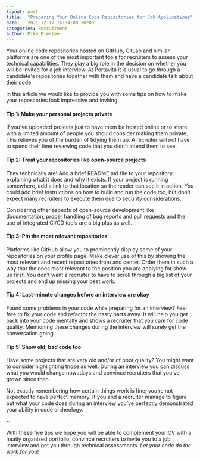 ```yaml
---
layout: post
title:  "Preparing Your Online Code Repositories for Job Applications"
date:   2021-12-17 16:34:00 +0200
categories: Recruitment
author: Mike Bierlee
---
```


Your online code repositories hosted on GitHub, GitLab and similar platforms are one of the most important tools for recruiters to assess your technical capabilities. They play a big role in the decision on whether you will be invited for a job interview. At Portavita it is usual to go through a candidate's repositories together with them and have a candidate talk about their code.

In this article we would like to provide you with some tips on how to make your repositories look impressive and inviting.

#### Tip 1: Make your personal projects private

If you've uploaded projects just to have them be hosted online or to share with a limited amount of people you should consider making them private. This relieves you of the burden of tidying them up. A recruiter will not have to spend their time reviewing code that you didn't intend them to see.

#### Tip 2: Treat your repositories like open-source projects

They technically are! Add a brief README.md file to your repository explaining what it does and why it exists. If your project is running somewhere, add a link to that location so the reader can see it in action. You could add brief instructions on how to build and run the code too, but don’t expect many recruiters to execute them due to security considerations.

Considering other aspects of open-source development like documentation, proper handling of bug reports and pull requests and the use of integrated CI/CD tools are a big plus as well.

#### Tip 3: Pin the most relevant repositories

Platforms like GitHub allow you to prominently display some of your repositories on your profile page. Make clever use of this by showing the most relevant and recent repositories front and center. Order them in such a way that the ones most relevant to the position you are applying for show up first. You don’t want a recruiter to have to scroll through a big list of your projects and end up missing your best work.

#### Tip 4: Last-minute changes before an interview are okay

Found some problems in your code while preparing for an interview? Feel free to fix your code and refactor the nasty parts away. It will help you get back into your code mentally and shows a recruiter that you care for code quality. Mentioning these changes during the interview will surely get the conversation going.

#### Tip 5: Show old, bad code too

Have some projects that are very old and/or of poor quality? You might want to consider highlighting those as well. During an interview you can discuss what you would change nowadays and convince recruiters that you’ve grown since then.

Not exactly remembering how certain things work is fine; you’re not expected to have perfect memory. If you and a recruiter manage to figure out what your code does during an interview you’ve perfectly demonstrated your ability in code archeology.

~

With these five tips we hope you will be able to complement your CV with a neatly organized portfolio, convince recruiters to invite you to a job interview and get you through technical assessments. *Let your code do the work for you*!